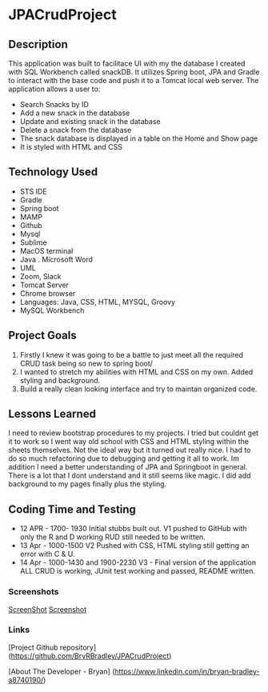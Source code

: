 # JPACrudProject

## Description
This application was built to facilitace UI with my the database I created with SQL Workbench called snackDB. It utilizes Spring boot, JPA and  Gradle
to interact with the base code and push it to a Tomcat local web server. The application allows a user to:

- Search Snacks by ID
- Add a new snack in the database
- Update and existing snack in the database
- Delete a snack from the database 
- The snack database is displayed in a table on the Home and Show page
- It is styled with HTML and CSS

## Technology Used

 - STS IDE
 - Gradle
 - Spring boot
 - MAMP  
 - Github
 - Mysql
 - Sublime 
 - MacOS terminal 
 - Java . Microsoft Word 
 - UML
 - Zoom, Slack
 - Tomcat Server
 - Chrome browser
 - Languages: Java, CSS, HTML, MYSQL, Groovy 
 - MySQL Workbench

## Project Goals 

1. Firstly I knew it was going to be a battle to just meet all the required CRUD task being so new to spring boot/
2. I wanted to stretch my abilities with HTML and CSS on my own. Added styling and background. 
3. Build a really clean looking interface and try to maintan organized code. 

## Lessons Learned
I need to review bootstrap procedures to my projects. I tried but couldnt get it to work so I went way old school with CSS and HTML styling within the sheets themselves. 
Not the ideal way but it turned out really nice. I had to do so much refactoring due to debugging and getting it all to work. Im addition I need a better understanding 
of JPA and Springboot in general. There is a lot that I dont understand and it still seems like magic. I did add background to my pages finally plus the styling. 

## Coding Time and Testing
- 12 APR - 1700- 1930 Initial stubbs built out. V1 pushed to GitHub with only the R and D working RUD still needed to be written.
- 13 Apr - 1000-1500 V2 Pushed with CSS, HTML styling still getting an error with C & U.
- 14 Apr - 1000-1430 and 1900-2230 V3  - Final version of the application ALL CRUD is working, JUnit test working and passed, README written. 

### Screenshots 

[ScreenShot](/BootSnack/ScreenShot1.png)
[Screenshot](/BootSnack/ScreenShot2.png)

### Links 

[Project Github repository] (https://github.com/BryRBradley/JPACrudProject)

[About The Developer - Bryan] (https://www.linkedin.com/in/bryan-bradley-a8740190/)